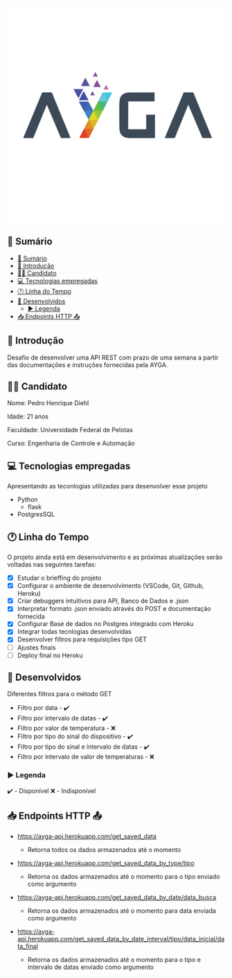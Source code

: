 <img src="./images/Ayga Logo.png" alt="isolated" width="500"/>

## 📖 Sumário

- [📖 Sumário](#-sumário)
- [📍 Introdução](#-introdução)
- [👨‍💻 Candidato](#-candidato)
- [💻 Tecnologias empregadas](#-tecnologias-empregadas)
- [🕐 Linha do Tempo](#-linha-do-tempo)
- [📐 Desenvolvidos](#-desenvolvidos)
  - [▶️ Legenda](#️-legenda)
- [📥 Endpoints HTTP 📤](#-endpoints-http-)

## 📍 Introdução
Desafio de desenvolver uma API REST com prazo de uma semana a partir das documentações e instruções fornecidas pela AYGA.

## 👨‍💻 Candidato

Nome: Pedro Henrique Diehl

Idade: 21 anos

Faculdade: Universidade Federal de Pelotas

Curso: Engenharia de Controle e Automação

## 💻 Tecnologias empregadas

Apresentando as teconlogias utilizadas para desenvolver esse projeto

* Python
  * flask
* PostgresSQL

## 🕐 Linha do Tempo

O projeto ainda está em desenvolvimento e as próximas atualizações serão voltadas nas seguintes tarefas:

- [x] Estudar o brieffing do projeto
- [x] Configurar o ambiente de desenvolvimento (VSCode, Git, Github, Heroku)
- [x] Criar debuggers intuitivos para API, Banco de Dados e .json
- [x] Interpretar formato .json enviado através do POST e documentação fornecida
- [x] Configurar Base de dados no Postgres integrado com Heroku
- [x] Integrar todas tecnlogias desenvolvidas
- [x] Desenvolver filtros para requisições tipo GET
- [ ] Ajustes finais
- [ ] Deploy final no Heroku

## 📐 Desenvolvidos
Diferentes filtros para o método GET

- Filtro por data - ✔️
- Filtro por intervalo de datas - ✔️
- Filtro por valor de temperatura - ❌
- Filtro por tipo do sinal do dispositivo - ✔️
- Filtro por tipo do sinal e intervalo de datas - ✔️
- Filtro por intervalo de valor de temperaturas - ❌

### ▶️ Legenda
✔️ - Disponível
❌ - Indisponível

## 📥 Endpoints HTTP 📤

* https://ayga-api.herokuapp.com/get_saved_data 
  *  Retorna todos os dados armazenados até o momento

* https://ayga-api.herokuapp.com/get_saved_data_by_type/tipo
  * Retorna os dados armazenados até o momento para o tipo enviado como argumento

* https://ayga-api.herokuapp.com/get_saved_data_by_date/data_busca
  * Retorna os dados armazenados até o momento para data enviada como argumento

* https://ayga-api.herokuapp.com/get_saved_data_by_date_interval/tipo/data_inicial/data_final
  * Retorna os dados armazenados até o momento para o tipo e intervalo de datas enviado como argumento